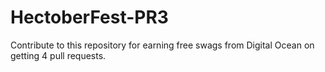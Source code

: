 # HectoberFest-PR3
Contribute to this repository for earning free swags from Digital Ocean on getting 4 pull requests.
